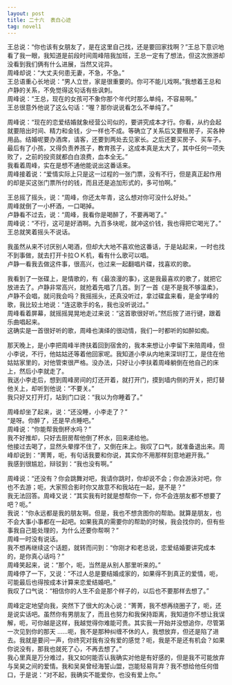 ```yaml
---
layout: post
title: 二十六  表白心迹
tag: novel1
---
```


王总说：“你也该有女朋友了，是在这里自己找，还是要回家找啊？”王总下意识地看了我一眼，我知道是前段时间周峰陪我加班，王总一定有了想法，但这次旅游却没看到我们俩有什么进展，当然又诧异。<br />
周峰却说：“大丈夫何患无妻，不急，不急。”<br />
王总语重心长地说：“男人立世，家是很重要的。你可不能儿戏啊。”我想着王总和卢静的关系，不免觉得这句话有些讽刺。<br />
周峰说：“王总，现在的女孩可不象你那个年代时那么单纯，不容易啊。”<br />
王总很意外他说了这么句话：“喔？那你说说看怎么不单纯了。”

周峰说：“现在的恋爱结婚就象经营公司似的，要讲究成本才行。你看，从约会起就要陪出时间、精力和金钱，少一样也不成。等确立了关系后又要租房子，买各种用品。结婚呢要办酒席，请客，还要到两处去见家长。之后还要买房子、买车子。最后有了小孩，又得负责养孩子，教育孩子，这成本真是太大了，其中任何一项失败了，之前的投资就都白白浪费，血本全无。”<br />
我看着周峰，实在是想不通他能说出这番话来。<br />
周峰接着说：“爱情实际上只是这一过程的一张门票，没有不行，但是真正起作用的却是买这张门票所付的钱，而且还是追加形式的，多可怕啊。”

王总摇了摇头，说：“周峰，你还太年青，这么想对你可没什么好处。”<br />
周峰就倒了一小杯酒，一口喝掉。<br />
卢静看不过去，说：“周峰，我看你是喝醉了，不要再喝了。”<br />
周峰说：“不行，这可是好酒啊。九百多块呢，就冲这价钱，我也得把它喝光了。”<br />
王总就笑着摇头不说话。

我虽然从来不讨厌别人喝酒，但却大大地不喜欢他这番话，于是站起来，一时也找不到事做，就去打开卡拉ＯＫ机，看有什么歌可以唱。<br />
卢静一看我去做这件事，很高兴，也过来一起翻唱片碟，找喜欢的歌。

我看到了一张碟上，是情歌的，有《最浪漫的事》，这是我最喜欢的歌了，就把它放进去了。卢静非常高兴，就抢着先唱了几首。到了一首《是不是我不够温柔》，卢静不会唱，就问我会吗？我摇摇头，还真没听过，拿过碟盒来看，是金学峰的歌，我比较土地说：“连这歌手的名，我也没听说过。”<br />
周峰看着屏幕，就摇摇晃晃地走过来说：“这首歌很好听。”然后按了进行键，跟着乐曲唱起来。<br />
这确实是一首很好听的歌，周峰也演绎的很动情，我们一时都听的如醉如痴。

那天晚上，是小李把周峰半搀扶着回到宿舍的，我本来想让小李留下来陪周峰，但小李说，不行，他姑姑还等着他回家呢。我知道小李从内地来深圳打工，是住在他姑姑家里的，对他管束很严格。没办法，只好让小李扶着周峰躺倒在他自己的床上，然后小李就走了。<br />
我送小李走后，想到周峰房间的灯还开着，就打开门，摸到墙内侧的开关，把灯替他关上，却听到他说：“不要关。”<br />
我只好又打开灯，站到门口说：“我以为你睡着了。”

周峰却坐了起来，说：“还没睡，小李走了？”<br />
“是呀。你醉了，还是早点睡吧。”<br />
周峰说：“你能帮我倒杯水吗？”<br />
我不好推却，只好去厨房帮他倒了杯水，回来递给他。<br />
他接过去喝了，显然头晕撑不住了，又倒在床上。我叹了口气，就准备退出来。周峰却说到：“菁菁，呃，有句话我要和你说，其实你不用那样刻意地避开我。”<br />
我感到很尴尬，辩驳到：“我也没有啊。”

周峰说：“还没有？你会跳舞对吧，我请你跳时，你却说不会；你会游泳对吧，你也不去游；呃，大家照合影时你又故意不和我站在一起，是不是？”<br />
我无法回答。周峰又说：“其实我有时就是想帮你一下，你不会连朋友都不想要了吧？呃。”<br />
我说：“你永远都是我的朋友啊。但是，我也不想贪图你的帮助。就算是朋友，也不会大事小事都在一起吧。如果我真的需要你的帮助的时候，我会找你的，但有些事我自己能处理的，为什么还要你帮啊？”<br />
周峰一时没有说话。<br />
我不想再继续这个话题，就转而问到：“你刚才和老总说，恋爱结婚要讲究成本的，是你真心话吗？”<br />
周峰笑起来，说：“那个，呃，当然是从别人那里听来的。”<br />
周峰停了一下，又说：“不过人总是要结婚成家的，如果得不到真正的爱情，呃，可能最后也得按成本计算来恋爱结婚吧。”<br />
我叹了口气说：“相信你的人生不会是那个样子的，以后也不要那样去想了。”

周峰定定地望向我，突然下了很大的决心说：“菁菁，我不想再绕圈子了，呃，还是说实话吧。虽然你有男朋友了，而且也努力和我保持距离，我知道你不想让我误解，呃，可你越是这样，我越觉得你难能可贵。其实我一开始并没想追你，尽管第一次见到你的那天 ……呃，我不是那种纠缠不休的人，我想放弃，但还是陷了进去。我就是要问一声，你终究对我有没有爱的感觉？呃，我是不是还有机会？如果你说没有，那我也就死了心，不再去想了。”<br />
我心里真是万分难过，我又如何能否认我确实对他是有好感的，但是我不可能放弃与吴昊之间的爱情。我和吴昊曾经海誓山盟，岂能轻易背弃？我不想给他任何借口，于是说：“对不起，我确实不能爱你，也没有爱上你。”
